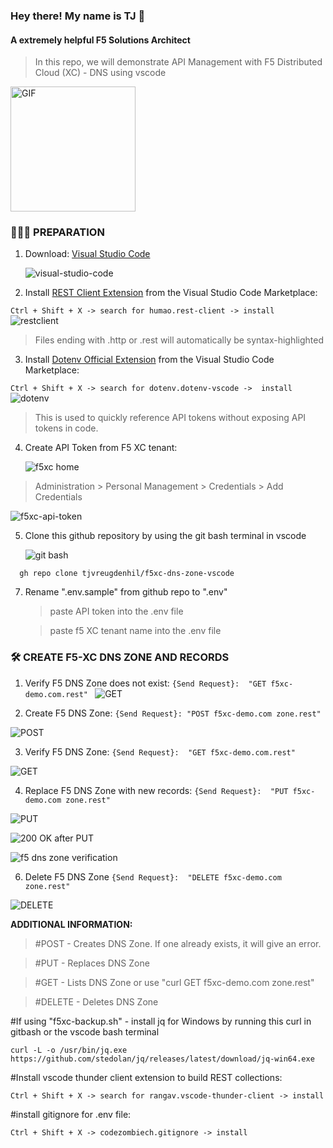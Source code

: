 <h3> Hey there! My name is TJ 👋 </h3>
<h4> A extremely helpful F5 Solutions Architect </h4>

> In this repo, we will demonstrate API Management with F5 Distributed Cloud (XC) - DNS using vscode
<img align="top" alt="GIF" src="https://github.com/tjvreugdenhil/f5xc-dns-zone-vscode/assets/20447165/1f759a05-39e5-4829-a74c-210f36154c03" width="200"/>

<h3> 👨🏻‍💻 PREPARATION </h3>

1) Download: [Visual Studio Code](https://code.visualstudio.com/)

   ![visual-studio-code](https://github.com/tjvreugdenhil/f5xc-dns-zone-vscode/assets/20447165/7bfce184-3a3d-49b9-a93a-f1d5c78501d0)


2) Install [REST Client Extension](https://marketplace.visualstudio.com/items?itemName=humao.rest-client) from the Visual Studio Code Marketplace:

`Ctrl + Shift + X -> search for humao.rest-client -> install
`
      ![restclient](https://github.com/tjvreugdenhil/f5xc-dns-zone-vscode/assets/20447165/b3774426-abcb-4fdc-afec-a0ef5032a6e0)

> Files ending with .http or .rest will automatically be syntax-highlighted


3) Install [Dotenv Official Extension](https://marketplace.visualstudio.com/items?itemName=dotenv.dotenv-vscode) from the Visual Studio Code Marketplace:
   
`Ctrl + Shift + X -> search for dotenv.dotenv-vscode ->  install 
`
      ![dotenv](https://github.com/tjvreugdenhil/f5xc-dns-zone-vscode/assets/20447165/de319c92-c6b2-484f-a3f9-b53a73fd3ca6)

> This is used to quickly reference API tokens without exposing API tokens in code. 


4) Create API Token from F5 XC tenant:
   
   ![f5xc home](https://github.com/tjvreugdenhil/f5xc-dns-zone-vscode/assets/20447165/67f27e89-b228-42f9-87d0-f9abd80784b6)

> Administration > Personal Management > Credentials > Add Credentials

   ![f5xc-api-token](https://github.com/tjvreugdenhil/f5xc-dns-zone-vscode/assets/20447165/cad1fe80-d5ac-4ba8-b404-97eef6ffdb38)

5) Clone this github repository by using the git bash terminal in vscode

   ![git bash](https://github.com/tjvreugdenhil/f5xc-dns-zone-vscode/assets/20447165/9064d58e-9ee5-4c66-a450-46cefa305d32)

`   gh repo clone tjvreugdenhil/f5xc-dns-zone-vscode 
`

7) Rename ".env.sample" from github repo to ".env"
    
   > paste API token into the .env file

   > paste f5 XC tenant name into the .env file 

<h3>🛠 CREATE F5-XC DNS ZONE AND RECORDS</h3>

1) Verify F5 DNS Zone does not exist:
`{Send Request}:  "GET f5xc-demo.com.rest"
`
![GET](https://github.com/tjvreugdenhil/f5xc-dns-zone-vscode/assets/20447165/56d54c92-1920-4eec-94d0-dc9299919618)

2) Create F5 DNS Zone:
`{Send Request}: "POST f5xc-demo.com zone.rest"
`

![POST](https://github.com/tjvreugdenhil/f5xc-dns-zone-vscode/assets/20447165/e355366d-9bf9-4e74-a523-41273e9596f3)

3) Verify F5 DNS Zone:
`{Send Request}:  "GET f5xc-demo.com.rest"
`

![GET](https://github.com/tjvreugdenhil/f5xc-dns-zone-vscode/assets/20447165/56d54c92-1920-4eec-94d0-dc9299919618)

4) Replace F5 DNS Zone with new records:
`{Send Request}:  "PUT f5xc-demo.com zone.rest"
`

![PUT](https://github.com/tjvreugdenhil/f5xc-dns-zone-vscode/assets/20447165/81ebe06b-f24d-4bff-bd74-356ed335fdad)

![200 OK after PUT](https://github.com/tjvreugdenhil/f5xc-dns-zone-vscode/assets/20447165/ab5bd601-a451-4a6e-9bda-bcf615a60c57)

![f5 dns zone verification](https://github.com/tjvreugdenhil/f5xc-dns-zone-vscode/assets/20447165/569d15d3-a253-4ad6-a897-88b9c986e4cf)


6) Delete F5 DNS Zone
`{Send Request}:  "DELETE f5xc-demo.com zone.rest"
`

![DELETE](https://github.com/tjvreugdenhil/f5xc-dns-zone-vscode/assets/20447165/22f2adfa-51f3-482e-acbf-ea7972fd5147)

**ADDITIONAL INFORMATION:**

> #POST - Creates DNS Zone. If one already exists, it will give an error.

> #PUT - Replaces DNS Zone 

> #GET - Lists DNS Zone or use "curl GET f5xc-demo.com zone.rest"

> #DELETE - Deletes DNS Zone


#If using "f5xc-backup.sh" - install jq for Windows by running this curl in gitbash or the vscode bash terminal

`curl -L -o /usr/bin/jq.exe https://github.com/stedolan/jq/releases/latest/download/jq-win64.exe
`

#Install vscode thunder client extension to build REST collections: 

`Ctrl + Shift + X -> search for rangav.vscode-thunder-client -> install 
`

#install gitignore for .env file:

`Ctrl + Shift + X -> codezombiech.gitignore -> install 
`
